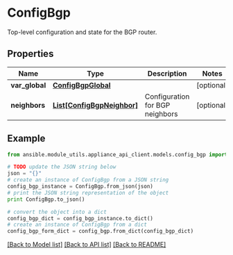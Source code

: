 # ConfigBgp

Top-level configuration and state for the BGP router.

## Properties
Name | Type | Description | Notes
------------ | ------------- | ------------- | -------------
**var_global** | [**ConfigBgpGlobal**](ConfigBgpGlobal.md) |  | [optional] 
**neighbors** | [**List[ConfigBgpNeighbor]**](ConfigBgpNeighbor.md) | Configuration for BGP neighbors | [optional] 

## Example

```python
from ansible.module_utils.appliance_api_client.models.config_bgp import ConfigBgp

# TODO update the JSON string below
json = "{}"
# create an instance of ConfigBgp from a JSON string
config_bgp_instance = ConfigBgp.from_json(json)
# print the JSON string representation of the object
print ConfigBgp.to_json()

# convert the object into a dict
config_bgp_dict = config_bgp_instance.to_dict()
# create an instance of ConfigBgp from a dict
config_bgp_form_dict = config_bgp.from_dict(config_bgp_dict)
```
[[Back to Model list]](../README.md#documentation-for-models) [[Back to API list]](../README.md#documentation-for-api-endpoints) [[Back to README]](../README.md)


